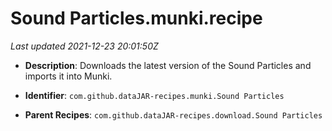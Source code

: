 # Sound Particles.munki.recipe

_Last updated 2021-12-23 20:01:50Z_

- **Description**: Downloads the latest version of the Sound Particles and imports it into Munki.

- **Identifier**: `com.github.dataJAR-recipes.munki.Sound Particles`

- **Parent Recipes**: `com.github.dataJAR-recipes.download.Sound Particles`
